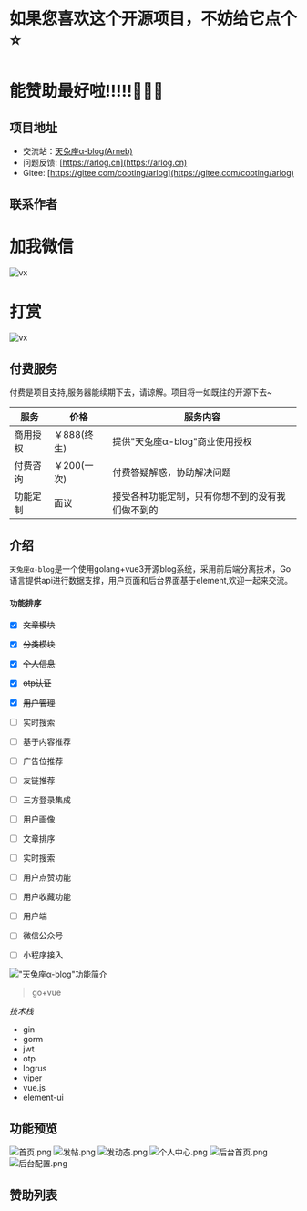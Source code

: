 # 如果您喜欢这个开源项目，不妨给它点个⭐️
# 能赞助最好啦!!!!!🙏🙏🙏

## 项目地址

- 交流站：[天兔座α-blog(Arneb)](https://arlog.cn)
- 问题反馈: [https://arlog.cn](https://arlog.cn)
- Gitee: [https://gitee.com/cooting/arlog](https://gitee.com/cooting/arlog)


## 联系作者

# 加我微信
![vx](docs/vx.png)
# 打赏
![vx](docs/vxzf.png)
## 付费服务
付费是项目支持,服务器能续期下去，请谅解。项目将一如既往的开源下去~


| 服务   | 价格       | 服务内容                     |
|------|----------|--------------------------|
| 商用授权 | ￥888(终生) | 提供"天兔座α-blog"商业使用授权      |
| 付费咨询 | ￥200(一次) | 付费答疑解惑，协助解决问题            |
| 功能定制 | 面议       | 接受各种功能定制，只有你想不到的没有我们做不到的 |

## 介绍 

`天兔座α-blog`是一个使用golang+vue3开源blog系统，采用前后端分离技术，Go语言提供api进行数据支撑，用户页面和后台界面基于element,欢迎一起来交流。

#### 功能排序
- [x] ~~文章模块~~
- [x] ~~分类模块~~
- [x] ~~个人信息~~
- [x] ~~otp认证~~
- [x] ~~用户管理~~
- [ ] 实时搜索
- [ ] 基于内容推荐
- [ ] 广告位推荐
- [ ] 友链推荐
- [ ] 三方登录集成
- [ ] 用户画像
- [ ] 文章排序
- [ ] 实时搜索
- [ ] 用户点赞功能
- [ ] 用户收藏功能
- [ ] 用户端
- [ ] 微信公众号
- [ ] 小程序接入


!["天兔座α-blog"功能简介](docs/jg.png)


> go+vue

*技术栈*
- gin 
- gorm 
- jwt
- otp
- logrus
- viper
- vue.js 
- element-ui 


## 功能预览

![首页.png](docs/vxzf.png)
![发帖.png](docs/vxzf.png)
![发动态.png](docs/vxzf.png)
![个人中心.png](docs/vxzf.png)
![后台首页.png](docs/vxzf.png)
![后台配置.png](docs/vxzf.png)

## 赞助列表


